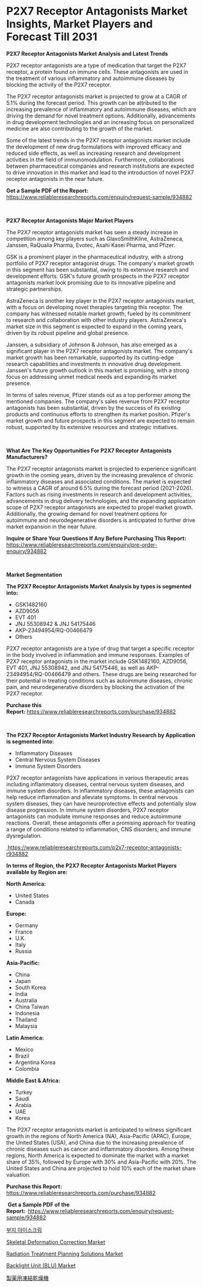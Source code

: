 <p><h1>P2X7 Receptor Antagonists Market Insights, Market Players and Forecast Till 2031</h1></p><p><strong>P2X7 Receptor Antagonists Market Analysis and Latest Trends</strong></p>
<p><p>P2X7 receptor antagonists are a type of medication that target the P2X7 receptor, a protein found on immune cells. These antagonists are used in the treatment of various inflammatory and autoimmune diseases by blocking the activity of the P2X7 receptor.</p><p>The P2X7 receptor antagonists market is projected to grow at a CAGR of 5.1% during the forecast period. This growth can be attributed to the increasing prevalence of inflammatory and autoimmune diseases, which are driving the demand for novel treatment options. Additionally, advancements in drug development technologies and an increasing focus on personalized medicine are also contributing to the growth of the market.</p><p>Some of the latest trends in the P2X7 receptor antagonists market include the development of new drug formulations with improved efficacy and reduced side effects, as well as increasing research and development activities in the field of immunomodulation. Furthermore, collaborations between pharmaceutical companies and research institutions are expected to drive innovation in this market and lead to the introduction of novel P2X7 receptor antagonists in the near future.</p></p>
<p><strong>Get a Sample PDF of the Report:&nbsp;</strong> <a href="https://www.reliableresearchreports.com/enquiry/request-sample/934882">https://www.reliableresearchreports.com/enquiry/request-sample/934882</a></p>
<p>&nbsp;</p>
<p><strong>P2X7 Receptor Antagonists Major Market Players</strong></p>
<p><p>The P2X7 receptor antagonists market has seen a steady increase in competition among key players such as GlaxoSmithKline, AstraZeneca, Janssen, RaQualia Pharma, Evotec, Asahi Kasei Pharma, and Pfizer.</p><p>GSK is a prominent player in the pharmaceutical industry, with a strong portfolio of P2X7 receptor antagonist drugs. The company's market growth in this segment has been substantial, owing to its extensive research and development efforts. GSK's future growth prospects in the P2X7 receptor antagonists market look promising due to its innovative pipeline and strategic partnerships.</p><p>AstraZeneca is another key player in the P2X7 receptor antagonists market, with a focus on developing novel therapies targeting this receptor. The company has witnessed notable market growth, fueled by its commitment to research and collaboration with other industry players. AstraZeneca's market size in this segment is expected to expand in the coming years, driven by its robust pipeline and global presence.</p><p>Janssen, a subsidiary of Johnson & Johnson, has also emerged as a significant player in the P2X7 receptor antagonists market. The company's market growth has been remarkable, supported by its cutting-edge research capabilities and investments in innovative drug development. Janssen's future growth outlook in this market is promising, with a strong focus on addressing unmet medical needs and expanding its market presence.</p><p>In terms of sales revenue, Pfizer stands out as a top performer among the mentioned companies. The company's sales revenue from P2X7 receptor antagonists has been substantial, driven by the success of its existing products and continuous efforts to strengthen its market position. Pfizer's market growth and future prospects in this segment are expected to remain robust, supported by its extensive resources and strategic initiatives.</p></p>
<p>&nbsp;</p>
<p><strong>What Are The Key Opportunities For P2X7 Receptor Antagonists Manufacturers?</strong></p>
<p><p>The P2X7 receptor antagonists market is projected to experience significant growth in the coming years, driven by the increasing prevalence of chronic inflammatory diseases and associated conditions. The market is expected to witness a CAGR of around 6.5% during the forecast period (2021-2026). Factors such as rising investments in research and development activities, advancements in drug delivery technologies, and the expanding application scope of P2X7 receptor antagonists are expected to propel market growth. Additionally, the growing demand for novel treatment options for autoimmune and neurodegenerative disorders is anticipated to further drive market expansion in the near future.</p></p>
<p><strong>Inquire or Share Your Questions If Any Before Purchasing This Report:</strong> <a href="https://www.reliableresearchreports.com/enquiry/pre-order-enquiry/934882">https://www.reliableresearchreports.com/enquiry/pre-order-enquiry/934882</a></p>
<p>&nbsp;</p>
<p><strong>Market Segmentation</strong></p>
<p><strong>The P2X7 Receptor Antagonists Market Analysis by types is segmented into:</strong></p>
<p><ul><li>GSK1482160</li><li>AZD9056</li><li>EVT 401</li><li>JNJ 55308942 & JNJ 54175446</li><li>AKP-23494954/RQ-00466479</li><li>Others</li></ul></p>
<p><p>P2X7 receptor antagonists are a type of drug that target a specific receptor in the body involved in inflammation and immune responses. Examples of P2X7 receptor antagonists in the market include GSK1482160, AZD9056, EVT 401, JNJ 55308942, and JNJ 54175446, as well as AKP-23494954/RQ-00466479 and others. These drugs are being researched for their potential in treating conditions such as autoimmune diseases, chronic pain, and neurodegenerative disorders by blocking the activation of the P2X7 receptor.</p></p>
<p><strong>Purchase this Report:&nbsp;</strong><a href="https://www.reliableresearchreports.com/purchase/934882">https://www.reliableresearchreports.com/purchase/934882</a></p>
<p>&nbsp;</p>
<p><strong>The P2X7 Receptor Antagonists Market Industry Research by Application is segmented into:</strong></p>
<p><ul><li>Inflammatory Diseases</li><li>Central Nervous System Diseases</li><li>Immune System Disorders</li></ul></p>
<p><p>P2X7 receptor antagonists have applications in various therapeutic areas including inflammatory diseases, central nervous system diseases, and immune system disorders. In inflammatory diseases, these antagonists can help reduce inflammation and alleviate symptoms. In central nervous system diseases, they can have neuroprotective effects and potentially slow disease progression. In immune system disorders, P2X7 receptor antagonists can modulate immune responses and reduce autoimmune reactions. Overall, these antagonists offer a promising approach for treating a range of conditions related to inflammation, CNS disorders, and immune dysregulation.</p></p>
<p><a href="https://www.reliableresearchreports.com/p2x7-receptor-antagonists-r934882">&nbsp;https://www.reliableresearchreports.com/p2x7-receptor-antagonists-r934882</a></p>
<p><strong>In terms of Region, the P2X7 Receptor Antagonists Market Players available by Region are:</strong></p>
<p>
    <p> <strong> North America: </strong>
        <ul>
            <li>United States</li>
            <li>Canada</li>
        </ul>
        </p> 
    <p> <strong> Europe: </strong>
        <ul>
            <li>Germany</li>
            <li>France</li>
            <li>U.K.</li>
            <li>Italy</li>
            <li>Russia</li>
        </ul>
        </p> 
    <p> <strong> Asia-Pacific: </strong>
        <ul>
            <li>China</li>
            <li>Japan</li>
            <li>South Korea</li>
            <li>India</li>
            <li>Australia</li>
            <li>China Taiwan</li>
            <li>Indonesia</li>
            <li>Thailand</li>
            <li>Malaysia</li>
        </ul>
        </p> 
    <p> <strong> Latin America: </strong>
        <ul>
            <li>Mexico</li>
            <li>Brazil</li>
            <li>Argentina Korea</li>
            <li>Colombia</li>
        </ul>
        </p> 
    <p> <strong> Middle East & Africa: </strong>
        <ul>
            <li>Turkey</li>
            <li>Saudi</li>
            <li>Arabia</li>
            <li>UAE</li>
            <li>Korea</li>
        </ul>
    </p>
    </p>
<p><p>The P2X7 receptor antagonists market is anticipated to witness significant growth in the regions of North America (NA), Asia-Pacific (APAC), Europe, the United States (USA), and China due to the increasing prevalence of chronic diseases such as cancer and inflammatory disorders. Among these regions, North America is expected to dominate the market with a market share of 35%, followed by Europe with 30% and Asia-Pacific with 20%. The United States and China are projected to hold 10% each of the market share valuation.</p></p>
<p><strong>Purchase this Report: </strong><a href="https://www.reliableresearchreports.com/purchase/934882">https://www.reliableresearchreports.com/purchase/934882</a></p>
<p>&nbsp;<strong>Get a Sample PDF of the Report:&nbsp;&nbsp;</strong><a href="https://www.reliableresearchreports.com/enquiry/request-sample/934882">https://www.reliableresearchreports.com/enquiry/request-sample/934882</a></p>
<p><strong></strong></p>
<p><p><a href="https://medium.com/@lottierunte44/%EC%A3%BC%EC%A0%95%ED%95%9C-%EC%95%84%EC%9D%B4%EC%8A%A4%ED%81%AC%EB%A6%BC-%EC%8B%9C%EC%9E%A5-%EC%8B%9C%EC%9E%A5-cagr-%EC%8B%9C%EC%9E%A5-%ED%8A%B8%EB%A0%8C%EB%93%9C-%EB%B0%8F-%EC%84%B1%EC%9E%A5-%EC%A0%84%EB%9E%B5%EC%97%90-%EB%8C%80%ED%95%9C-%ED%86%B5%EC%B0%B0%EB%A0%A5-025a17d88942">부지 아이스크림</a></p><p><a href="https://github.com/EunaWiegad2023/Market-Research-Report-List-1/blob/main/skeletal-deformation-correction-market.md">Skeletal Deformation Correction Market</a></p><p><a href="https://github.com/edytherolanlouisejk1miz0wig/Market-Research-Report-List-2/blob/main/radiation-treatment-planning-solutions-market.md">Radiation Treatment Planning Solutions Market</a></p><p><a href="https://www.linkedin.com/pulse/backlight-unit-blu-market-furnishes-information-share-hpmre">Backlight Unit (BLU) Market</a></p><p><a href="https://medium.com/@karinaokon69/%E8%A3%BD%E8%96%AC%E7%94%A8%E3%83%95%E3%83%AA%E3%83%BC%E3%82%BA%E3%83%89%E3%83%A9%E3%82%A4%E3%83%A4%E3%83%BC%E5%B8%82%E5%A0%B4%E3%81%AE%E6%B4%9E%E5%AF%9F-%E5%B8%82%E5%A0%B4%E3%83%88%E3%83%AC%E3%83%B3%E3%83%89-%E6%88%90%E9%95%B7-2024%E5%B9%B4%E3%81%8B%E3%82%892031%E5%B9%B4%E3%81%BE%E3%81%A7%E3%81%AE%E4%BA%88%E6%B8%AC-b607a13f13fe">製薬用凍結乾燥機</a></p></p>